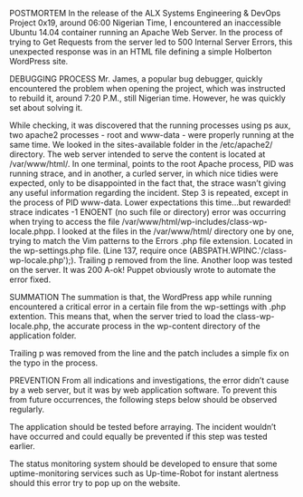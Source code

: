 POSTMORTEM
In the release of the ALX Systems Engineering & DevOps Project 0x19, around 06:00 Nigerian Time, I encountered an inaccessible Ubuntu 14.04 container running an Apache Web Server. In the process of trying to Get Requests from the server led to 500 Internal Server Errors, this unexpected response was in an HTML file defining a simple Holberton WordPress site.

DEBUGGING PROCESS
Mr. James, a popular bug debugger, quickly encountered the problem when opening the project, which was instructed to rebuild it, around 7:20 P.M., still Nigerian time.  However, he was quickly set about solving it.

While checking, it was discovered that the running processes using ps aux, two apache2 processes - root and www-data - were properly running at the same time.
We looked in the sites-available folder in the /etc/apache2/ directory. The web server intended to serve the content is located at /var/www/html/.
In one terminal, points to the root Apache process, PID was running strace, and in another, a curled server, in which nice tidies were expected, only to be disappointed in the fact that, the strace wasn’t giving any useful information regarding the incident.
Step 3 is repeated, except in the process of PID www-data. Lower expectations this time...but rewarded! strace indicates -1 ENOENT (no such file or directory) error was occurring when trying to access the file /var/www/html/wp-includes/class-wp-locale.phpp.
I looked at the files in the /var/www/html/ directory one by one, trying to match the Vim patterns to the Errors .php file extension. Located in the wp-settings.php file. (Line 137, require once (ABSPATH.WPINC.'/class-wp-locale.php');).
Trailing p removed from the line.
Another loop was tested on the server. It was 200 A-ok!
Puppet obviously wrote to automate the error fixed. 

SUMMATION
The summation is that, the WordPress app while running encountered a critical error in a certain file from the wp-settings with .php extention. This means that, when the server tried to load the class-wp-locale.php, the accurate process in the wp-content directory of the application folder.

Trailing p was removed from the line and the patch includes a simple fix on the typo in the process.

PREVENTION
From all indications and investigations, the error didn’t cause by a web server, but it was by web application software. To prevent this from future occurrences, the following steps below should be observed regularly.

The application should be tested before arraying. The incident wouldn’t have occurred and could equally be prevented if this step was tested earlier.

The status monitoring system should be developed to ensure that some uptime-monitoring services such as Up-time-Robot for instant alertness should this error try to pop up on the website.

